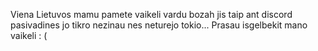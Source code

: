 
Viena Lietuvos mamu pamete vaikeli vardu bozah jis taip ant discord pasivadines jo tikro nezinau nes neturejo tokio... Prasau isgelbekit mano vaikeli : (
